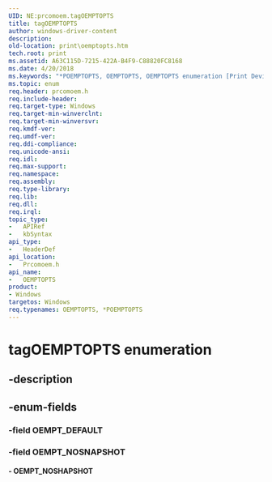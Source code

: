 ```yaml
---
UID: NE:prcomoem.tagOEMPTOPTS
title: tagOEMPTOPTS
author: windows-driver-content
description: 
old-location: print\oemptopts.htm
tech.root: print
ms.assetid: A63C115D-7215-422A-B4F9-C88820FC8168
ms.date: 4/20/2018
ms.keywords: "*POEMPTOPTS, OEMPTOPTS, OEMPTOPTS enumeration [Print Devices], OEMPT_DEFAULT, OEMPT_NOSHAPSHOT, POEMPTOPTS, POEMPTOPTS enumeration pointer [Print Devices], prcomoem/OEMPTOPTS, prcomoem/OEMPT_DEFAULT, prcomoem/OEMPT_NOSHAPSHOT, prcomoem/POEMPTOPTS, print.oemptopts, tagOEMPTOPTS"
ms.topic: enum
req.header: prcomoem.h
req.include-header: 
req.target-type: Windows
req.target-min-winverclnt: 
req.target-min-winversvr: 
req.kmdf-ver: 
req.umdf-ver: 
req.ddi-compliance: 
req.unicode-ansi: 
req.idl: 
req.max-support: 
req.namespace: 
req.assembly: 
req.type-library: 
req.lib: 
req.dll: 
req.irql: 
topic_type:
-	APIRef
-	kbSyntax
api_type:
-	HeaderDef
api_location:
-	Prcomoem.h
api_name:
-	OEMPTOPTS
product:
- Windows
targetos: Windows
req.typenames: OEMPTOPTS, *POEMPTOPTS
---
```


# tagOEMPTOPTS enumeration


## -description





## -enum-fields




### -field OEMPT_DEFAULT


### -field OEMPT_NOSNAPSHOT




#### - OEMPT_NOSHAPSHOT

